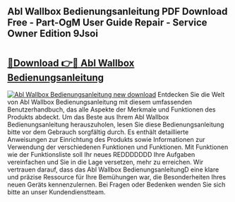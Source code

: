 ## Abl Wallbox Bedienungsanleitung PDF Download Free - Part-OgM User Guide Repair - Service Owner Edition 9Jsoi

# <h2><a href="http://df0hmf.blite.top/?on=Abl+Wallbox+Bedienungsanleitung">🔗Download 👉🔴 Abl Wallbox Bedienungsanleitung</a></h2>

[![Abl Wallbox Bedienungsanleitung new download](https://i.imgur.com/lujVjoI.png)](http://df0hmf.blite.top/?on=Abl+Wallbox+Bedienungsanleitung)
Entdecken Sie die Welt von Abl Wallbox Bedienungsanleitung mit diesem umfassenden Benutzerhandbuch, das alle Aspekte der Merkmale und Funktionen des Produkts abdeckt. Um das Beste aus Ihrem Abl Wallbox Bedienungsanleitung herauszuholen, lesen Sie diese Bedienungsanleitung bitte vor dem Gebrauch sorgfältig durch. Es enthält detaillierte Anweisungen zur Einrichtung des Produkts sowie Informationen zur Verwendung der verschiedenen Funktionen und Funktionen. Mit Funktionen wie der Funktionsliste soll Ihr neues REDDDDDDD Ihre Aufgaben vereinfachen und Sie in die Lage versetzen, mehr zu erreichen. Wir vertrauen darauf, dass das Abl Wallbox BedienungsanleitungD eine klare und präzise Ressource für Ihre Bemühungen war, die Besonderheiten Ihres neuen Geräts kennenzulernen. Bei Fragen oder Bedenken wenden Sie sich bitte an unser Kundendienstteam.
